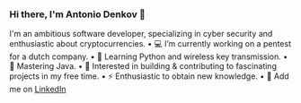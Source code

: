 ### Hi there, I'm Antonio Denkov 👋

I'm an ambitious software developer, specializing in cyber security and enthusiastic about cryptocurrencies.
• 💻 I’m currently working on a pentest for a dutch company.
• 🔭 Learning Python and wireless key transmission.
• 🔑 Mastering Java.
• 👯 Interested in building & contributing to fascinating projects in my free time. 
• ⚡ Enthusiastic to obtain new knowledge.
• 📰 Add me on [LinkedIn](https://www.linkedin.com/in/adenkov/)

